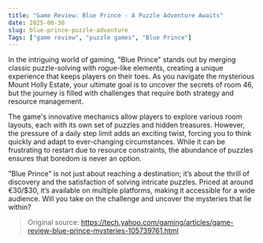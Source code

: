 ```yaml
---
title: "Game Review: Blue Prince - A Puzzle Adventure Awaits"
date: 2025-06-30
slug: blue-prince-puzzle-adventure
Tags: ["game review", "puzzle games", "Blue Prince"]
---
```


In the intriguing world of gaming, "Blue Prince" stands out by merging classic puzzle-solving with rogue-like elements, creating a unique experience that keeps players on their toes. As you navigate the mysterious Mount Holly Estate, your ultimate goal is to uncover the secrets of room 46, but the journey is filled with challenges that require both strategy and resource management.

The game's innovative mechanics allow players to explore various room layouts, each with its own set of puzzles and hidden treasures. However, the pressure of a daily step limit adds an exciting twist, forcing you to think quickly and adapt to ever-changing circumstances. While it can be frustrating to restart due to resource constraints, the abundance of puzzles ensures that boredom is never an option.

"Blue Prince" is not just about reaching a destination; it’s about the thrill of discovery and the satisfaction of solving intricate puzzles. Priced at around €30/$30, it’s available on multiple platforms, making it accessible for a wide audience. Will you take on the challenge and uncover the mysteries that lie within?

> Original source: https://tech.yahoo.com/gaming/articles/game-review-blue-prince-mysteries-105739761.html
